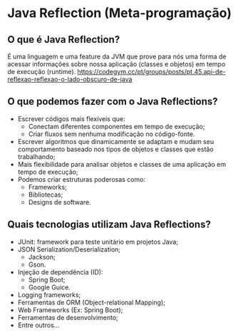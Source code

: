 # Java Reflection (Meta-programação)

## O que é Java Reflection?
É uma linguagem e uma feature da JVM que prove para nós uma forma
de acessar informações sobre nossa aplicação (classes e objetos)
em tempo de execução (runtime).
https://codegym.cc/pt/groups/posts/pt.45.api-de-reflexao-reflexao-o-lado-obscuro-de-java

## O que podemos fazer com o Java Reflections?
* Escrever códigos mais flexíveis que:
    * Conectam diferentes componentes em tempo de execução;
    * Criar fluxos sem nenhuma modificação no código-fonte.
* Escrever algoritmos que dinamicamente se adaptam e mudam seu comportamento baseado nos tipos de objetos e classes que estão trabalhando;
*	Mais flexibilidade para analisar objetos e classes de uma aplicação em tempo de execução;
* Podemos criar estruturas poderosas como:
    * Frameworks;
    * Bibliotecas;
    * Designs de software.

## Quais tecnologias utilizam Java Reflections?
*	JUnit: framework para teste unitário em projetos Java;
* JSON Serialization/Deserialization;
    * Jackson;
    * Gson.
* Injeção de dependência (ID):
    * Spring Boot;
    * Google Guice.
*	Logging frameworks;
*	Ferramentas de ORM (Object-relational Mapping);
*	Web Frameworks (Ex: Spring Boot);
*	Ferramentas de desenvolvimento;
*	Entre outros…


